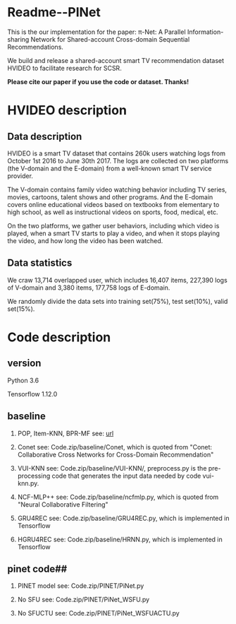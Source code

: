 # Readme--PINet

This is the our implementation for the paper: π-Net: A Parallel Information-sharing Network for Shared-account Cross-domain Sequential Recommendations.

We build and release a shared-account smart TV recommendation dataset HVIDEO to facilitate research for SCSR.

**Please cite our paper if you use the code or dataset. Thanks!**

# HVIDEO description

## Data description ##

HVIDEO is a smart TV dataset that contains 260k users watching logs from October 1st 2016  to June 30th 2017. The logs are collected on two platforms (the V-domain and the E-domain) 
from a well-known smart TV service provider.

The V-domain contains family video watching behavior including TV series, movies, cartoons,  talent shows and other programs. 
And the E-domain covers online educational videos based on textbooks from elementary to high school, as well as instructional videos on sports, food,  medical, etc. 

On the two platforms, we gather user behaviors, including which video is played, when a  smart TV starts to play a video, and when it stops playing the video, and how long the video
has been watched.

## Data statistics ##

We craw 13,714 overlapped user, which includes 16,407 items, 227,390 logs of V-domain and  3,380 items, 177,758 logs of E-domain.

We randomly divide the data sets into training set(75%), test set(10%), valid set(15%).

# Code description #

## version ##
Python 3.6

Tensorflow 1.12.0

## baseline ##
1. POP, Item-KNN, BPR-MF see: [url](https://github.com/hidasib/GRU4Rec)

2. Conet see: Code.zip/baseline/Conet, which is quoted from "Conet: Collaborative Cross Networks for Cross-Domain Recommendation"

3. VUI-KNN see: Code.zip/baseline/VUI-KNN/, preprocess.py is the pre-processing code that generates  the input data needed by code vui-knn.py.

4. NCF-MLP++ see: Code.zip/baseline/ncfmlp.py, which is quoted from "Neural Collaborative Filtering"

5. GRU4REC see: Code.zip/baseline/GRU4REC.py, which is implemented in Tensorflow

6. HGRU4REC see: Code.zip/baseline/HRNN.py, which is implemented in Tensorflow

## pinet code##

1. PINET model see: Code.zip/PINET/PiNet.py

2. No SFU see: Code.zip/PINET/PiNet_WSFU.py

3. No SFUCTU see: Code.zip/PINET/PiNet_WSFUACTU.py
